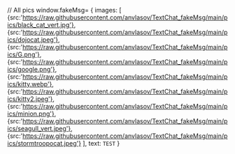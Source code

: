 // All pics
window.fakeMsg=
{
	images:
	[
		{src:'https://raw.githubusercontent.com/anvlasov/TextChat_fakeMsg/main/pics/black_cat_vert.jpg'},
		{src:'https://raw.githubusercontent.com/anvlasov/TextChat_fakeMsg/main/pics/dojocat.jpeg'},
		{src:'https://raw.githubusercontent.com/anvlasov/TextChat_fakeMsg/main/pics/G.png'},
		{src:'https://raw.githubusercontent.com/anvlasov/TextChat_fakeMsg/main/pics/google.png'},
		{src:'https://raw.githubusercontent.com/anvlasov/TextChat_fakeMsg/main/pics/kitty.webp'},
		{src:'https://raw.githubusercontent.com/anvlasov/TextChat_fakeMsg/main/pics/kitty2.jpeg'},
		{src:'https://raw.githubusercontent.com/anvlasov/TextChat_fakeMsg/main/pics/minion.png'},
		{src:'https://raw.githubusercontent.com/anvlasov/TextChat_fakeMsg/main/pics/seagull_vert.jpeg'},
		{src:'https://raw.githubusercontent.com/anvlasov/TextChat_fakeMsg/main/pics/stormtroopocat.jpeg'}
	],
	text: `TEST`
}
